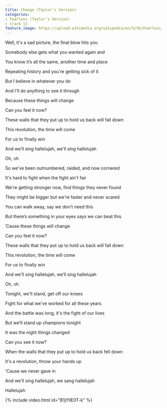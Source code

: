 ```yaml
---
title: Change (Taylor’s Version)
categories:
- Fearless (Taylor’s Version)
- track 13
feature_image: https://upload.wikimedia.org/wikipedia/en/5/5b/Fearless_%28Taylor%27s_Version%29_%282021_album_cover%29_by_Taylor_Swift.png
--- 
```

Well, it's a sad picture, the final blow hits you

Somebody else gets what you wanted again and

You know it’s all the same, another time and place

Repeating history and you're getting sick of it

But I believe in whatever you do

And I'll do anything to see it through

Because these things will change

Can you feel it now?

These walls that they put up to hold us back will fall down

This revolution, the time will come

For us to finally win

And we’ll sing hallelujah, we'll sing hallelujah

Oh, oh

So we've been outnumbered, raidеd, and now cornered

It's hard to fight when thе fight ain't fair

We're getting stronger now, find things they never found

They might be bigger but we're faster and never scared

You can walk away, say we don't need this

But there’s something in your eyes says we can beat this

’Cause these things will change

Can you feel it now?

These walls that they put up to hold us back will fall down

This revolution, the time will come

For us to finally win

And we'll sing hallelujah, we’ll sing hallelujah

Oh, oh

Tonight, we'll stand, get off our knees

Fight for what we've worked for all these years

And the battle was long, it's the fight of our lives

But we’ll stand up champions tonight

It was the night things changed

Can you see it now?

When the walls that they put up to hold us back fell down

It's a revolution, throw your hands up

'Cause we never gave in

And we'll sing hallelujah, we sang hallelujah

Hallelujah

{% include video.html id="B1jYllE0T-k" %}

